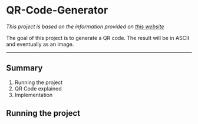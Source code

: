 # QR-Code-Generator
*This project is based on the information provided on [this website](https://www.swetake.com/qrcode/qr1_en.html)*  

The goal of this project is to generate a QR code. The result will be in ASCII and eventually as an image.

---

## Summary
1. Running the project
2. QR Code explained
3. Implementation

## Running the project
